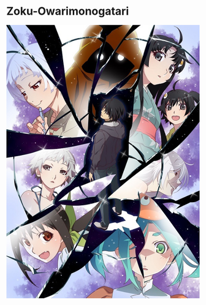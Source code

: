 # Zoku-Owarimonogatari
![Poster](https://github.com/Nekomoekissaten-SUB/Zoku-Owarimonogatari/blob/master/Poster.jpg)
